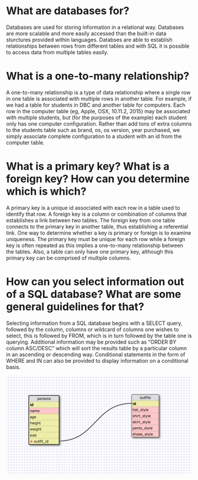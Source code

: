 # What are databases for?

Databases are used for storing information in a relational way. Databases are more scalable and more easily accessed than the built-in data sturctures provided within languages. Databses are able to establish relationships between rows from different tables and with SQL it is possible to access data from multiple tables easily.

# What is a one-to-many relationship?

A one-to-many relationship is a type of data relationship where a single row in one table is associated with multiple rows in another table. For example, if we had a table for students in DBC and another table for computers. Each row in the computer table (eg, Apple, OSX, 10.11.2, 2015) may be associated with multiple students, but (for the purposes of the example) each student only has one computer configuration. Rather than add tons of extra columns to the students table such as brand, os, os version, year purchased, we simply associate complete configuration to a student with an id from the computer table.

# What is a primary key? What is a foreign key? How can you determine which is which?

A primary key is a unique id associated with each row in a table used to identify that row. A foreign key is a column or combination of columns that establishes a link between two tables. The foreign key from one table connects to the primary key in another table, thus establishing a referential link. One way to determine whether a key is primary or foreign is to examine uniqueness. The primary key must be unique for each row while a foreign key is often repeated as this implies a one-to-many relationship between the tables. Also, a table can only have one primary key, although this primary key can be comprised of multiple columns.

# How can you select information out of a SQL database? What are some general guidelines for that?

Selecting information from a SQL database begins with a SELECT query, followed by the column, columns or wildcard of columns one wishes to select, this is followed by FROM, which is in turn followed by the table one is querying. Additional information may be provided such as "ORDER BY column ASC/DESC" which will sort the results table by a particular column in an ascending or descending way. Conditional statements in the form of WHERE and IN can also be provided to display information on a conditional basis.

![my schema](my_schema.png "My Schema Design")
